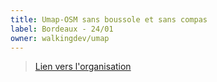 ```yaml
---
title: Umap-OSM sans boussole et sans compas
label: Bordeaux - 24/01
owner: walkingdev/umap
---
```


> [Lien vers l'organisation](http://walkingdev.fr)
